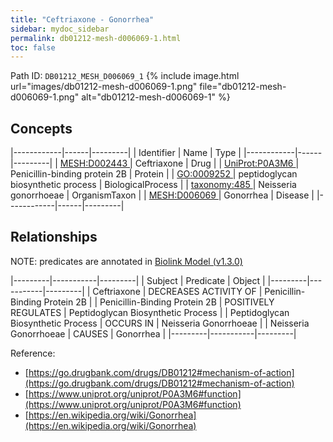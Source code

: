 ```yaml
---
title: "Ceftriaxone - Gonorrhea"
sidebar: mydoc_sidebar
permalink: db01212-mesh-d006069-1.html
toc: false 
---
```



Path ID: `DB01212_MESH_D006069_1`
{% include image.html url="images/db01212-mesh-d006069-1.png" file="db01212-mesh-d006069-1.png" alt="db01212-mesh-d006069-1" %}

## Concepts

|------------|------|---------|
| Identifier | Name | Type    |
|------------|------|---------|
| <a href="https://identifiers.org/MESH:D002443">MESH:D002443 </a> | Ceftriaxone | Drug |
| <a href="https://identifiers.org/UniProt:P0A3M6">UniProt:P0A3M6 </a> | Penicillin-binding protein 2B | Protein |
| <a href="https://identifiers.org/GO:0009252">GO:0009252 </a> | peptidoglycan biosynthetic process | BiologicalProcess |
| <a href="https://identifiers.org/taxonomy:485">taxonomy:485 </a> | Neisseria gonorrhoeae | OrganismTaxon |
| <a href="https://identifiers.org/MESH:D006069">MESH:D006069 </a> | Gonorrhea | Disease |
|------------|------|---------|

## Relationships


NOTE: predicates are annotated in <a href="https://github.com/biolink/biolink-model/releases/tag/v1.3.0">Biolink Model (v1.3.0)</a>

|---------|-----------|---------|
| Subject | Predicate | Object  |
|---------|-----------|---------|
| Ceftriaxone | DECREASES ACTIVITY OF | Penicillin-Binding Protein 2B |
| Penicillin-Binding Protein 2B | POSITIVELY REGULATES | Peptidoglycan Biosynthetic Process |
| Peptidoglycan Biosynthetic Process | OCCURS IN | Neisseria Gonorrhoeae |
| Neisseria Gonorrhoeae | CAUSES | Gonorrhea |
|---------|-----------|---------|

Reference: 
  - [https://go.drugbank.com/drugs/DB01212#mechanism-of-action](https://go.drugbank.com/drugs/DB01212#mechanism-of-action)
  - [https://www.uniprot.org/uniprot/P0A3M6#function](https://www.uniprot.org/uniprot/P0A3M6#function)
  - [https://en.wikipedia.org/wiki/Gonorrhea](https://en.wikipedia.org/wiki/Gonorrhea)
